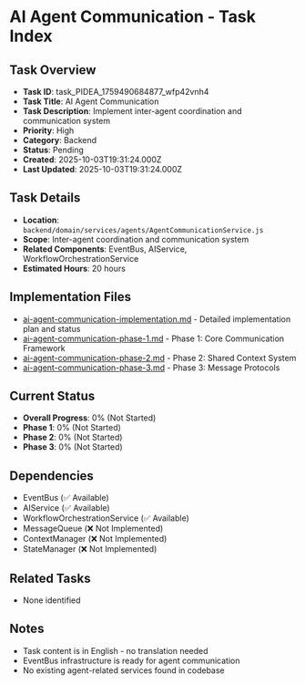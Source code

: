 # AI Agent Communication - Task Index

## Task Overview
- **Task ID**: task_PIDEA_1759490684877_wfp42vnh4
- **Task Title**: AI Agent Communication
- **Task Description**: Implement inter-agent coordination and communication system
- **Priority**: High
- **Category**: Backend
- **Status**: Pending
- **Created**: 2025-10-03T19:31:24.000Z
- **Last Updated**: 2025-10-03T19:31:24.000Z

## Task Details
- **Location**: `backend/domain/services/agents/AgentCommunicationService.js`
- **Scope**: Inter-agent coordination and communication system
- **Related Components**: EventBus, AIService, WorkflowOrchestrationService
- **Estimated Hours**: 20 hours

## Implementation Files
- [ai-agent-communication-implementation.md](./ai-agent-communication-implementation.md) - Detailed implementation plan and status
- [ai-agent-communication-phase-1.md](./ai-agent-communication-phase-1.md) - Phase 1: Core Communication Framework
- [ai-agent-communication-phase-2.md](./ai-agent-communication-phase-2.md) - Phase 2: Shared Context System
- [ai-agent-communication-phase-3.md](./ai-agent-communication-phase-3.md) - Phase 3: Message Protocols

## Current Status
- **Overall Progress**: 0% (Not Started)
- **Phase 1**: 0% (Not Started)
- **Phase 2**: 0% (Not Started)
- **Phase 3**: 0% (Not Started)

## Dependencies
- EventBus (✅ Available)
- AIService (✅ Available)
- WorkflowOrchestrationService (✅ Available)
- MessageQueue (❌ Not Implemented)
- ContextManager (❌ Not Implemented)
- StateManager (❌ Not Implemented)

## Related Tasks
- None identified

## Notes
- Task content is in English - no translation needed
- EventBus infrastructure is ready for agent communication
- No existing agent-related services found in codebase
